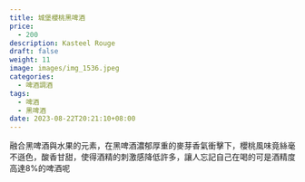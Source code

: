 ```yaml
---
title: 城堡櫻桃黑啤酒
price:
  - 200
description: Kasteel Rouge
draft: false
weight: 11
image: images/img_1536.jpeg
categories:
  - 啤酒調酒
tags:
  - 啤酒
  - 黑啤酒
date: 2023-08-22T20:21:10+08:00
---
```

 融合黑啤酒與水果的元素，在黑啤酒濃郁厚重的麥芽香氣衝擊下，櫻桃風味竟絲毫不遜色，酸香甘甜，使得酒精的刺激感降低許多，讓人忘記自己在喝的可是酒精度高達8%的啤酒呢